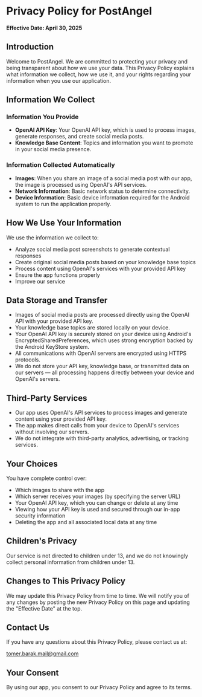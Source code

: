# Privacy Policy for PostAngel

**Effective Date: April 30, 2025**

## Introduction

Welcome to PostAngel. We are committed to protecting your privacy and being transparent about how we use your data. This Privacy Policy explains what information we collect, how we use it, and your rights regarding your information when you use our application.

## Information We Collect

### Information You Provide
- **OpenAI API Key**: Your OpenAI API key, which is used to process images, generate responses, and create social media posts.
- **Knowledge Base Content**: Topics and information you want to promote in your social media presence.

### Information Collected Automatically
- **Images**: When you share an image of a social media post with our app, the image is processed using OpenAI's API services.
- **Network Information**: Basic network status to determine connectivity.
- **Device Information**: Basic device information required for the Android system to run the application properly.

## How We Use Your Information

We use the information we collect to:
- Analyze social media post screenshots to generate contextual responses
- Create original social media posts based on your knowledge base topics
- Process content using OpenAI's services with your provided API key
- Ensure the app functions properly
- Improve our service

## Data Storage and Transfer

- Images of social media posts are processed directly using the OpenAI API with your provided API key.
- Your knowledge base topics are stored locally on your device.
- Your OpenAI API key is securely stored on your device using Android's EncryptedSharedPreferences, which uses strong encryption backed by the Android KeyStore system.
- All communications with OpenAI servers are encrypted using HTTPS protocols.
- We do not store your API key, knowledge base, or transmitted data on our servers — all processing happens directly between your device and OpenAI's servers.

## Third-Party Services

- Our app uses OpenAI's API services to process images and generate content using your provided API key.
- The app makes direct calls from your device to OpenAI's services without involving our servers.
- We do not integrate with third-party analytics, advertising, or tracking services.

## Your Choices

You have complete control over:
- Which images to share with the app
- Which server receives your images (by specifying the server URL)
- Your OpenAI API key, which you can change or delete at any time
- Viewing how your API key is used and secured through our in-app security information
- Deleting the app and all associated local data at any time

## Children's Privacy

Our service is not directed to children under 13, and we do not knowingly collect personal information from children under 13.

## Changes to This Privacy Policy

We may update this Privacy Policy from time to time. We will notify you of any changes by posting the new Privacy Policy on this page and updating the "Effective Date" at the top.

## Contact Us

If you have any questions about this Privacy Policy, please contact us at:

tomer.barak.mail@gmail.com

## Your Consent

By using our app, you consent to our Privacy Policy and agree to its terms.
